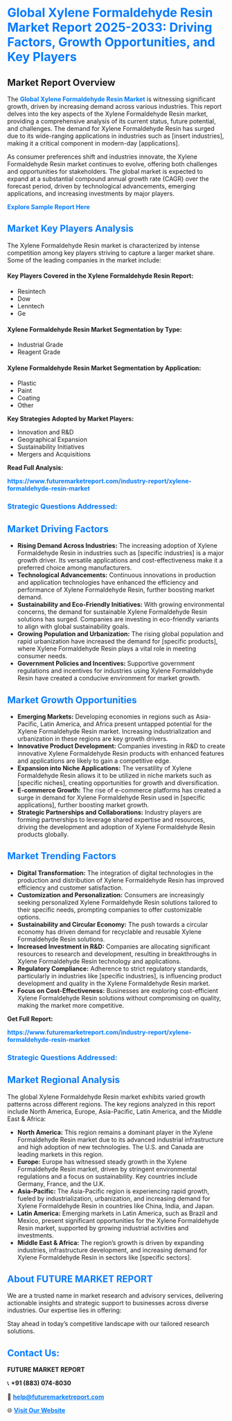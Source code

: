 <h1 style="color: #007BFF;">Global Xylene Formaldehyde Resin Market Report 2025-2033: Driving Factors, Growth Opportunities, and Key Players</h1>

<section id="overview">
<h2>Market Report Overview</h2>
<p>The <a href="https://www.futuremarketreport.com/industry-report/xylene-formaldehyde-resin-market" style="color: #007BFF; text-decoration: none;"><strong>Global Xylene Formaldehyde Resin Market</strong></a> is witnessing significant growth, driven by increasing demand across various industries. This report delves into the key aspects of the Xylene Formaldehyde Resin market, providing a comprehensive analysis of its current status, future potential, and challenges. The demand for Xylene Formaldehyde Resin has surged due to its wide-ranging applications in industries such as [insert industries], making it a critical component in modern-day [applications].</p>
<p>As consumer preferences shift and industries innovate, the Xylene Formaldehyde Resin market continues to evolve, offering both challenges and opportunities for stakeholders. The global market is expected to expand at a substantial compound annual growth rate (CAGR) over the forecast period, driven by technological advancements, emerging applications, and increasing investments by major players.</p>
</section>

<section id="overview">
<p><a href="https://www.futuremarketreport.com/request-sample/reportId=30991" style="color: #007BFF; text-decoration: none;"><strong>Explore Sample Report Here</strong></a></p>
</section>

<section id="key-players">
<h2 style="color: #007BFF;">Market Key Players Analysis</h2>
<p>The Xylene Formaldehyde Resin market is characterized by intense competition among key players striving to capture a larger market share. Some of the leading companies in the market include:</p>
<h4>Key Players Covered in the Xylene Formaldehyde Resin Report:</h4>
<ul><li>Resintech</li><li>Dow</li><li>Lenntech</li><li>Ge</li></ul>
<h4>Xylene Formaldehyde Resin Market Segmentation by Type:</h4>
<ul><li>Industrial Grade</li><li>Reagent Grade</li></ul>

<h4>Xylene Formaldehyde Resin Market Segmentation by Application:</h4>
<ul><li>Plastic</li><li>Paint</li><li>Coating</li><li>Other</li></ul>
<p><strong>Key Strategies Adopted by Market Players:</strong></p>
<ul>
<li>Innovation and R&D</li>
<li>Geographical Expansion</li>
<li>Sustainability Initiatives</li>
<li>Mergers and Acquisitions</li>
</ul>
</section>

<section>
<p><strong>Read Full Analysis: </strong></p><a href="https://www.futuremarketreport.com/industry-report/xylene-formaldehyde-resin-market" style="color: #007BFF; text-decoration: none;"><strong>https://www.futuremarketreport.com/industry-report/xylene-formaldehyde-resin-market</strong></a>
<h3 style="color: #007BFF;">Strategic Questions Addressed:</h3>
</section>

<section id="driving-factors">
<h2 style="color: #007BFF;">Market Driving Factors</h2>
<ul>
<li><strong>Rising Demand Across Industries:</strong> The increasing adoption of Xylene Formaldehyde Resin in industries such as [specific industries] is a major growth driver. Its versatile applications and cost-effectiveness make it a preferred choice among manufacturers.</li>
<li><strong>Technological Advancements:</strong> Continuous innovations in production and application technologies have enhanced the efficiency and performance of Xylene Formaldehyde Resin, further boosting market demand.</li>
<li><strong>Sustainability and Eco-Friendly Initiatives:</strong> With growing environmental concerns, the demand for sustainable Xylene Formaldehyde Resin solutions has surged. Companies are investing in eco-friendly variants to align with global sustainability goals.</li>
<li><strong>Growing Population and Urbanization:</strong> The rising global population and rapid urbanization have increased the demand for [specific products], where Xylene Formaldehyde Resin plays a vital role in meeting consumer needs.</li>
<li><strong>Government Policies and Incentives:</strong> Supportive government regulations and incentives for industries using Xylene Formaldehyde Resin have created a conducive environment for market growth.</li>
</ul>
</section>

<section id="growth-opportunities">
<h2 style="color: #007BFF;">Market Growth Opportunities</h2>
<ul>
<li><strong>Emerging Markets:</strong> Developing economies in regions such as Asia-Pacific, Latin America, and Africa present untapped potential for the Xylene Formaldehyde Resin market. Increasing industrialization and urbanization in these regions are key growth drivers.</li>
<li><strong>Innovative Product Development:</strong> Companies investing in R&D to create innovative Xylene Formaldehyde Resin products with enhanced features and applications are likely to gain a competitive edge.</li>
<li><strong>Expansion into Niche Applications:</strong> The versatility of Xylene Formaldehyde Resin allows it to be utilized in niche markets such as [specific niches], creating opportunities for growth and diversification.</li>
<li><strong>E-commerce Growth:</strong> The rise of e-commerce platforms has created a surge in demand for Xylene Formaldehyde Resin used in [specific applications], further boosting market growth.</li>
<li><strong>Strategic Partnerships and Collaborations:</strong> Industry players are forming partnerships to leverage shared expertise and resources, driving the development and adoption of Xylene Formaldehyde Resin products globally.</li>
</ul>
</section>

<section id="trending-factors">
<h2 style="color: #007BFF;">Market Trending Factors</h2>
<ul>
<li><strong>Digital Transformation:</strong> The integration of digital technologies in the production and distribution of Xylene Formaldehyde Resin has improved efficiency and customer satisfaction.</li>
<li><strong>Customization and Personalization:</strong> Consumers are increasingly seeking personalized Xylene Formaldehyde Resin solutions tailored to their specific needs, prompting companies to offer customizable options.</li>
<li><strong>Sustainability and Circular Economy:</strong> The push towards a circular economy has driven demand for recyclable and reusable Xylene Formaldehyde Resin solutions.</li>
<li><strong>Increased Investment in R&D:</strong> Companies are allocating significant resources to research and development, resulting in breakthroughs in Xylene Formaldehyde Resin technology and applications.</li>
<li><strong>Regulatory Compliance:</strong> Adherence to strict regulatory standards, particularly in industries like [specific industries], is influencing product development and quality in the Xylene Formaldehyde Resin market.</li>
<li><strong>Focus on Cost-Effectiveness:</strong> Businesses are exploring cost-efficient Xylene Formaldehyde Resin solutions without compromising on quality, making the market more competitive.</li>
</ul>
</section>

<section>
<p><strong>Get Full Report: </strong></p><a href="https://www.futuremarketreport.com/industry-report/xylene-formaldehyde-resin-market" style="color: #007BFF; text-decoration: none;"><strong>https://www.futuremarketreport.com/industry-report/xylene-formaldehyde-resin-market</strong></a>
<h3 style="color: #007BFF;">Strategic Questions Addressed:</h3>
</section>


<section id="regional-analysis">
<h2 style="color: #007BFF;">Market Regional Analysis</h2>
<p>The global Xylene Formaldehyde Resin market exhibits varied growth patterns across different regions. The key regions analyzed in this report include North America, Europe, Asia-Pacific, Latin America, and the Middle East & Africa:</p>
<ul>
<li><strong>North America:</strong> This region remains a dominant player in the Xylene Formaldehyde Resin market due to its advanced industrial infrastructure and high adoption of new technologies. The U.S. and Canada are leading markets in this region.</li>
<li><strong>Europe:</strong> Europe has witnessed steady growth in the Xylene Formaldehyde Resin market, driven by stringent environmental regulations and a focus on sustainability. Key countries include Germany, France, and the U.K.</li>
<li><strong>Asia-Pacific:</strong> The Asia-Pacific region is experiencing rapid growth, fueled by industrialization, urbanization, and increasing demand for Xylene Formaldehyde Resin in countries like China, India, and Japan.</li>
<li><strong>Latin America:</strong> Emerging markets in Latin America, such as Brazil and Mexico, present significant opportunities for the Xylene Formaldehyde Resin market, supported by growing industrial activities and investments.</li>
<li><strong>Middle East & Africa:</strong> The region’s growth is driven by expanding industries, infrastructure development, and increasing demand for Xylene Formaldehyde Resin in sectors like [specific sectors].</li>
</ul>
</section>

<footer>
<h2 style="color: #007BFF;">About FUTURE MARKET REPORT</h2>
<p>We are a trusted name in market research and advisory services, delivering actionable insights and strategic support to businesses across diverse industries. Our expertise lies in offering:</p>

<p>Stay ahead in today’s competitive landscape with our tailored research solutions.</p>

<h2 style="color: #007BFF;">Contact Us:</h2>
<p><strong>FUTURE MARKET REPORT</strong></p>
<p>📞 <strong>+91 (883) 074-8030</strong></p>
<p>📧 <strong><a href="mailto:help@futuremarketreport.com" style="color: #007BFF;">help@futuremarketreport.com</a></strong></p>
<p>🌐 <strong><a href="https://www.futuremarketreport.com/" style="color: #007BFF;">Visit Our Website</a></strong></p>
</footer>